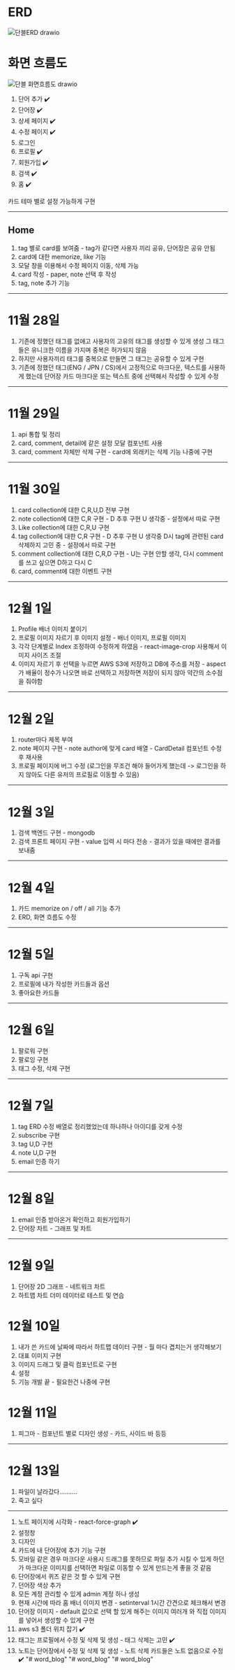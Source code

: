 # ERD

![단블ERD drawio](https://github.com/springhana/word_blog/assets/97121074/e26c6b76-e0bc-40c8-8f5d-b86d212bb71c)


# 화면 흐름도

![단블 화면흐름도 drawio](https://github.com/springhana/word_blog/assets/97121074/13ea30ed-ca92-4735-b8c6-ed0778b0c1c8)

1. 단어 추가 ✔️
2. 단어장 ✔️
3. 상세 페이지 ✔️
4. 수정 페이지 ✔️
5. 로그인
6. 프로필 ✔️
7. 회원가입 ✔️
8. 검색 ✔️
9. 홈 ✔️

카드 테마 별로 설정 가능하게 구현

- - -

## Home
1. tag 별로 card를 보여줌 - tag가 같다면 사용자 끼리 공유, 단어장은 공유 안됨
2. card에 대한 memorize, like 기능
3. 모달 창을 이용해서 수정 페이지 이동, 삭제 가능
4. card 작성 - paper, note 선택 후 작성
5. tag, note 추가 기능

- - -

# 11월 28일

1. 기존에 정했던 태그를 없애고 사용자의 고유의 태그를 생성할 수 있게 생성 그 태그들은 유니크한 이름을 가지며 중복은 허가되지 않음
2. 하지만 사용자끼리 태그를 중복으로 만들면 그 태그는 공유할 수 있게 구현
3. 기존에 정했던 태그(ENG / JPN / CS)에서 고정적으로 마크다운, 텍스트를 사용하게 했는데 단어장 카드 마크다운 또는 텍스트 중에 선택해서 작성할 수 있게 수정

- - -
# 11월 29일

1. api 통합 및 정리
2. card, comment, detail에 같은 설정 모달 컴포넌트 사용
3. card, comment 자체만 삭제 구현 - card에 외래키는 삭제 기능 나중에 구현

- - -
# 11월 30일
1. card collection에 대한 C,R,U,D 전부 구현
2. note collection에 대한 C,R 구현 - D 추후 구현 U 생각중 - 설정에서 따로 구현
3. Like collection에 대한 C,R,U 구현
4. tag collection에 대한 C,R 구현 - D 추후 구현 U 생각중 D시 tag에 관련된 card 삭제하지 고민 중 - 설정에서 따로 구현
5. comment collection에 대한 C,R,D 구현 - U는 구현 안할 생각, 다시 comment를 쓰고 싶으면 D하고 다시 C
6. card, comment에 대한 이벤트 구현

- - -
# 12월 1일
1. Profile 배너 이미지 붙이기
2. 프로필 이미지 자르기 후 이미지 설정 - 배너 이미지, 프로필 이미지
3. 각각 단계별로 Index 조정하여 수정하게 하였음 - react-image-crop 사용해서 이미지 사이즈 조절
4. 이미지 자르기 후 선택을 누르면 AWS S3에 저장하고 DB에 주소를 저장 - aspect가 배율이 정수가 나오면 바로 선택하고 저장하면 저장이 되지 않아 약간의 소수점을 줘야함

- - -
# 12월 2일
1. router마다 제목 부여
2. note 페이지 구현 - note author에 맞게 card 배열 - CardDetail 컴포넌트 수정 후 재사용
3. 프로필 페이지에 버그 수정 (로그인을 무조건 해야 들어가게 했는데 -> 로그인을 하지 않아도 다른 유저의 프로필로 이동할 수 있음)


- - -
# 12월 3일
1. 검색 백엔드 구현 - mongodb
2. 검색 프론트 페이지 구현 - value 입력 시 마다 전송 - 결과가 있을 때에만 결과를 보내줌

- - -
# 12월 4일
1. 카드 memorize on / off / all 기능 추가
2. ERD, 화면 흐름도 수정

- - -
# 12월 5일
1. 구독 api 구현
2. 프로필에 내가 작성한 카드들과 옵션
3. 좋아요한 카드들

- -- 
# 12월 6일
1. 팔로워 구현
2. 팔로잉 구현
3. 태그 수정, 삭제 구현

- - -
# 12월 7일
1. tag ERD 수정 배열로 정리했었는데 하나하나 아이디를 갖게 수정
2. subscribe 구현
3. tag U,D 구현
4. note U,D 구현
5. email 인증 하기

- - -
# 12월 8일
1. email 인증 받아온거 확인하고 회원가입하기
2. 단어장 차트 - 그래프 및 차트

- - -
# 12월 9일
1. 단어장 2D 그래프 - 네트워크 차트
2. 하트맵 차트 더미 데이터로 테스트 및 연습

# 12월 10일
1. 내가 쓴 카드에 날짜에 따라서 하트맵 데이터 구현 - 월 마다 겹치는거 생각해보기
2. 대표 이미지 구현
3. 이미지 드래그 및 클릭 컴포넌트로 구현
4. 설정
5. 기능 개발 끝 - 필요한건 나중에 구현

# 12월 11일
1. 피그마 - 컴포넌트 별로 디자인 생성 - 카드, 사이드 바 등등

- - -
# 12월 13일
1. 파일이 날라갔다..........
2. 죽고 싶다

- - -
1. 노트 페이지에 시각화 - react-force-graph ✔️
2. 설정창
3. 디자인
4. 카드에 내 단어장에 추가 기능 구현
5. 모바일 같은 경우 마크다운 사용시 드래그를 못하므로 파일 추가 시킬 수 있게 하던가 마크다운 이미지를 선택하면 파일로 이동할 수 있게 만드는게 좋을 것 같음
6. 단어장에서 퀴즈 같은 것 할 수 있게 구현
7. 던어장 색상 추가
8. 모든 계정 관리할 수 있게 admin 계정 하나 생성
9. 현재 시간에 따라 홈 배너 이미지 변경 - setinterval 1시간 간견으로 체크해서 변경
10. 단어장 이미지 - default 값으로 선택 할 있게 해주는 이미지 여러개 와 직접 이미지를 넣어서 생성할 수 있게 구현
11. aws s3 폴더 위치 잡기 ✔️
12. 태그는 프로필에서 수정 및 삭제 및 생성 - 태그 삭제는 고민 ✔️
13. 노트는 단어장에서 수정 및 삭제 및 생성 - 노트 삭제 카드들은 노트 없음으로 수정 ✔️
"# word_blog" 
"# word_blog" 
"# word_blog" 
